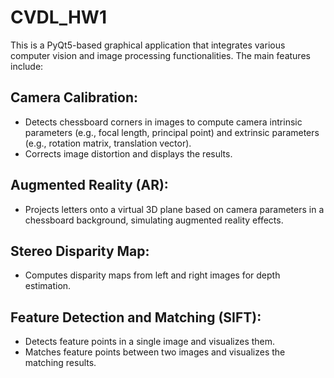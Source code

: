 # CVDL_HW1
This is a PyQt5-based graphical application that integrates various computer vision and image processing functionalities. The main features include:

## Camera Calibration:
- Detects chessboard corners in images to compute camera intrinsic parameters (e.g., focal length, principal point) and extrinsic parameters (e.g., rotation matrix, translation vector).
- Corrects image distortion and displays the results.

## Augmented Reality (AR):
- Projects letters onto a virtual 3D plane based on camera parameters in a chessboard background, simulating augmented reality effects.

## Stereo Disparity Map:
- Computes disparity maps from left and right images for depth estimation.

## Feature Detection and Matching (SIFT):
- Detects feature points in a single image and visualizes them.
- Matches feature points between two images and visualizes the matching results.
